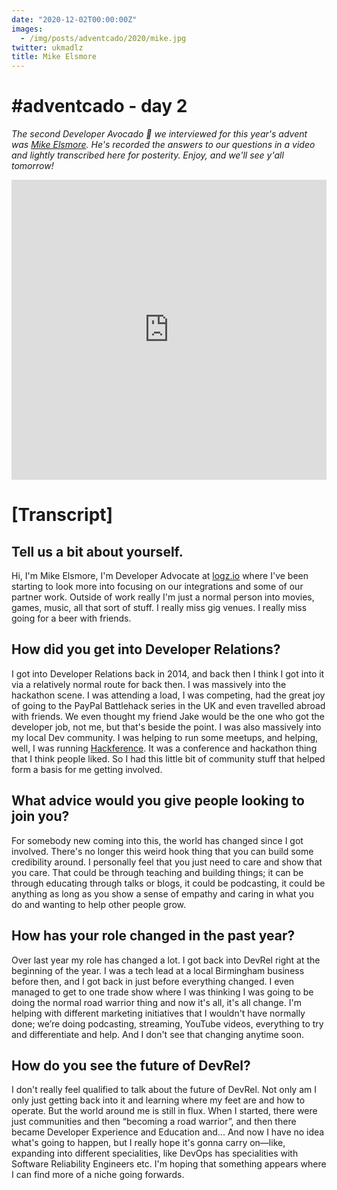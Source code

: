 ```yaml
---
date: "2020-12-02T00:00:00Z"
images:
  - /img/posts/adventcado/2020/mike.jpg
twitter: ukmadlz
title: Mike Elsmore
---
```

# #adventcado - day 2

_The second Developer Avocado 🥑 we interviewed for this year's advent was [Mike Elsmore](https://twitter.com/ukmadlz). He's recorded the answers to our questions in a video and lightly transcribed here for posterity. Enjoy, and we'll see y'all tomorrow!_

<iframe width="100%" height="480" src="https://www.youtube.com/embed/kN6iLFLlGbI?controls=0" frameborder="0" allow="accelerometer; autoplay; clipboard-write; encrypted-media; gyroscope; picture-in-picture" allowfullscreen></iframe>

# [Transcript]

## Tell us a bit about yourself.

Hi, I'm Mike Elsmore, I'm Developer Advocate at [logz.io](https://logz.io/) where I've been starting to look more into focusing on our integrations and some of our partner work. Outside of work really I'm just a normal person into movies, games, music, all that sort of stuff. I really miss gig venues. I really miss going for a beer with friends.

## How did you get into Developer Relations?

I got into Developer Relations back in 2014, and back then I think I got into it via a relatively normal route for back then. I was massively into the hackathon scene. I was attending a load, I was competing, had the great joy of going to the PayPal Battlehack series in the UK and even travelled abroad with friends. We even thought my friend Jake would be the one who got the developer job, not me, but that's beside the point. I was also massively into my local Dev community. I was helping to run some meetups, and helping, well, I was running [Hackference](https://2018.hackference.co.uk/). It was a conference and hackathon thing that I think people liked. So I had this little bit of community stuff that helped form a basis for me getting involved.

## What advice would you give people looking to join you?
For somebody new coming into this, the world has changed since I got involved. There's no longer this weird hook thing that you can build some credibility around. I personally feel that you just need to care and show that you care. That could be through teaching and building things; it can be through educating through talks or blogs, it could be podcasting, it could be anything as long as you show a sense of empathy and caring in what you do and wanting to help other people grow.

## How has your role changed in the past year?

Over last year my role has changed a lot. I got back into DevRel right at the beginning of the year. I was a tech lead at a local Birmingham business before then, and I got back in just before everything changed. I even managed to get to one trade show where I was thinking I was going to be doing the normal road warrior thing and now it's all, it's all change. I'm helping with different marketing initiatives that I wouldn't have normally done; we’re doing podcasting, streaming, YouTube videos, everything to try and differentiate and help. And I don't see that changing anytime soon.

## How do you see the future of DevRel?

I don't really feel qualified to talk about the future of DevRel. Not only am I only just getting back into it and learning where my feet are and how to operate. But the world around me is still in flux. When I started, there were just communities and then “becoming a road warrior”, and then there became Developer Experience and Education and... And now I have no idea what's going to happen, but I really hope it's gonna carry on—like, expanding into different specialities, like DevOps has specialities with Software Reliability Engineers etc. I'm hoping that something appears where I can find more of a niche going forwards.

